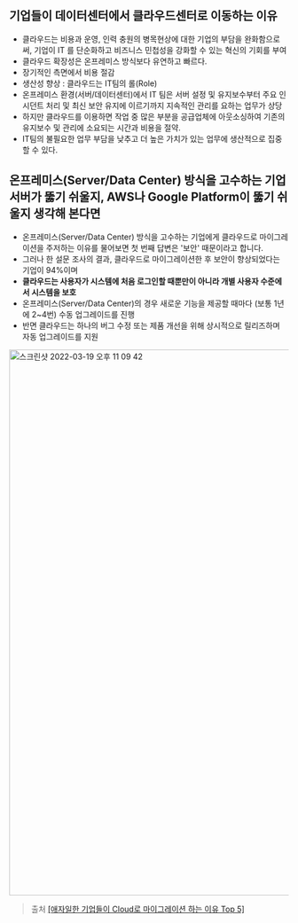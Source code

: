 ## 기업들이 데이터센터에서 클라우드센터로 이동하는 이유
- 클라우드는 비용과 운영, 인력 충원의 병목현상에 대한 기업의 부담을 완화함으로써, 기업이 IT 를 단순화하고 비즈니스 민첩성을 강화할 수 있는 혁신의 기회를 부여 
- 클라우드 확장성은 온프레미스 방식보다 유연하고 빠르다.
- 장기적인 측면에서 비용 절감
- 생산성 향상 : 클라우드는 IT팀의 롤(Role)
- 온프레미스 환경(서버/데이터센터)에서 IT 팀은 서버 설정 및 유지보수부터 주요 인시던트 처리 및 최신 보안 유지에 이르기까지 지속적인 관리를 요하는 업무가 상당
- 하지만 클라우드를 이용하면 작업 중 많은 부분을 공급업체에 아웃소싱하여 기존의 유지보수 및 관리에 소요되는 시간과 비용을 절약. 
- IT팀의 불필요한 업무 부담을 낮추고 더 높은 가치가 있는 업무에 생산적으로 집중할 수 있다.


## 온프레미스(Server/Data Center) 방식을 고수하는 기업 서버가 뚫기 쉬울지, AWS나 Google Platform이 뚫기 쉬울지 생각해 본다면

- 온프레미스(Server/Data Center) 방식을 고수하는 기업에게 클라우드로 마이그레이션을 주저하는 이유를 물어보면 첫 번째 답변은 '보안' 때문이라고 합니다.
- 그러나 한 설문 조사의 결과, 클라우드로 마이그레이션한 후 보안이 향상되었다는 기업이 94%이며
- **클라우드는 사용자가 시스템에 처음 로그인할 때뿐만이 아니라 개별 사용자 수준에서 시스템을 보호**
- 온프레미스(Server/Data Center)의 경우 새로운 기능을 제공할 때마다 (보통 1년에 2~4번) 수동 업그레이드를 진행
- 반면 클라우드는 하나의 버그 수정 또는 제품 개선을 위해 상시적으로 릴리즈하며 자동 업그레이드를 지원
    
   
 <img width="985" alt="스크린샷 2022-03-19 오후 11 09 42" src="https://user-images.githubusercontent.com/65120581/159124425-579182cd-2bd5-48d5-9203-e8ea49b1a995.png">

> 출처
> [[애자일한 기업들이 Cloud로 마이그레이션 하는 이유 Top 5]](https://partner.polarisofficecorp.com/atlassian/pages/viewpage.action?pageId=331669)
